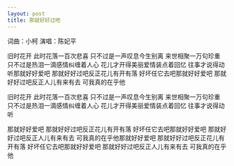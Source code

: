 ```yaml
---
layout: post
title: 那就好好过吧
---
```




词曲：小柯  演唱：陈妃平

旧时花开 此时花落一百次悲喜 只不过是一声叹息今生别离 来世相聚一万句珍重 只不过是热泪一滴感情纠缠着人心 花儿才开得美丽爱情装点着回忆 往事才说得动听那就好好爱吧 那就好好过吧反正花儿有开有落 好坏任它去吧那就好好爱吧 那就好好过吧反正人儿有来有去 可我真的在乎他

旧时花开 此时花落一百次悲喜 只不过是一声叹息今生别离 来世相聚一万句珍重 只不过是热泪一滴感情纠缠着人心 花儿才开得美丽爱情装点着回忆 往事才说得动听

那就好好爱吧 那就好好过吧反正花儿有开有落 好坏任它去吧那就好好爱吧 那就好好过吧反正人儿有来有去 可我真的在乎他那就好好爱吧 那就好好过吧反正花儿有开有落 好坏任它去吧那就好好爱吧 那就好好过吧反正人儿有来有去 可我真的在乎他
